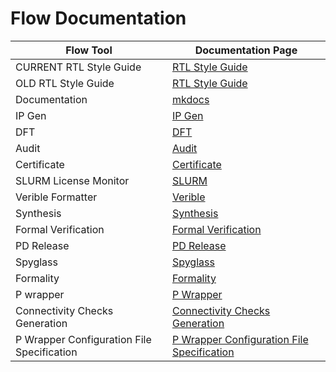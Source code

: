 # Flow Documentation

| Flow Tool               | Documentation Page                                  |
| ----------------------- | --------------------------------------------------- |
| CURRENT RTL Style Guide | [RTL Style Guide](guides/europa_rtl_style_guide.md) |
| OLD RTL Style Guide     | [RTL Style Guide](guides/rtl_style_guide.md)        |
| Documentation           | [mkdocs](flows/documentation/installation.md)       |
| IP Gen                  | [IP Gen](flows/ip_generation.md)                    |
| DFT                     | [DFT](flows/dft.md)                                 |
| Audit                   | [Audit](flows/audit/audit.md)                       |
| Certificate             | [Certificate](flows/audit/certificate.md)           |
| SLURM License Monitor   | [SLURM](flows/slurm_lic_monitor.md)                 |
| Verible Formatter       | [Verible](flows/verible_formatter.md)               |
| Synthesis               | [Synthesis](flows/synthesis.md)                     |
| Formal Verification     | [Formal Verification](flows/formal_verification.md) |
| PD Release              | [PD Release](flows/pd_release.md)                   |
| Spyglass                | [Spyglass](flows/spyglass.md)                       |
| Formality               | [Formality](flows/formality.md)                     |
| P wrapper               | [P Wrapper](flows/wrap_p.md)                        |
| Connectivity Checks Generation| [Connectivity Checks Generation](flows/connectivity_checks_generation.md)              |
| P Wrapper Configuration File Specification   | [P Wrapper Configuration File Specification](flows/p_wrapper_hjson_guide.md)|

